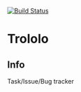 [![Build Status](https://travis-ci.org/QualiSystems/vCenterShell.svg?branch=master)](https://travis-ci.org/QualiSystems/vCenterShell)

# Trololo

## Info
Task/Issue/Bug tracker

